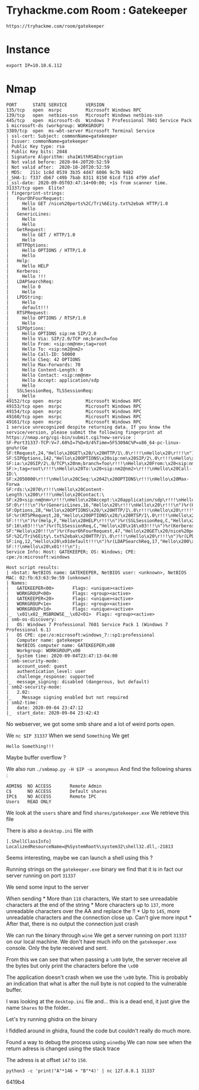 # Tryhackme.com Room : Gatekeeper
`https://tryhackme.com/room/gatekeeper`


# Instance
```
export IP=10.10.6.112
```

# Nmap
```
PORT      STATE SERVICE       VERSION
135/tcp   open  msrpc         Microsoft Windows RPC
139/tcp   open  netbios-ssn   Microsoft Windows netbios-ssn
445/tcp   open  microsoft-ds  Windows 7 Professional 7601 Service Pack 1 microsoft-ds (workgroup: WORKGROUP)
3389/tcp  open  ms-wbt-server Microsoft Terminal Service
| ssl-cert: Subject: commonName=gatekeeper
| Issuer: commonName=gatekeeper
| Public Key type: rsa
| Public Key bits: 2048
| Signature Algorithm: sha1WithRSAEncryption
| Not valid before: 2020-04-20T20:52:59
| Not valid after:  2020-10-20T20:52:59
| MD5:   211c 1c8d 0539 3b35 4d47 6086 9c7b 9482
|_SHA-1: f337 db67 c49b 7bab 8311 8150 61cd f116 4f99 a5ef
|_ssl-date: 2020-09-05T03:47:14+00:00; +1s from scanner time.
31337/tcp open  Elite?
| fingerprint-strings: 
|   FourOhFourRequest: 
|     Hello GET /nice%20ports%2C/Tri%6Eity.txt%2ebak HTTP/1.0
|     Hello
|   GenericLines: 
|     Hello 
|     Hello
|   GetRequest: 
|     Hello GET / HTTP/1.0
|     Hello
|   HTTPOptions: 
|     Hello OPTIONS / HTTP/1.0
|     Hello
|   Help: 
|     Hello HELP
|   Kerberos: 
|     Hello !!!
|   LDAPSearchReq: 
|     Hello 0
|     Hello
|   LPDString: 
|     Hello 
|     default!!!
|   RTSPRequest: 
|     Hello OPTIONS / RTSP/1.0
|     Hello
|   SIPOptions: 
|     Hello OPTIONS sip:nm SIP/2.0
|     Hello Via: SIP/2.0/TCP nm;branch=foo
|     Hello From: <sip:nm@nm>;tag=root
|     Hello To: <sip:nm2@nm2>
|     Hello Call-ID: 50000
|     Hello CSeq: 42 OPTIONS
|     Hello Max-Forwards: 70
|     Hello Content-Length: 0
|     Hello Contact: <sip:nm@nm>
|     Hello Accept: application/sdp
|     Hello
|   SSLSessionReq, TLSSessionReq: 
|_    Hello
49152/tcp open  msrpc         Microsoft Windows RPC
49153/tcp open  msrpc         Microsoft Windows RPC
49154/tcp open  msrpc         Microsoft Windows RPC
49160/tcp open  msrpc         Microsoft Windows RPC
49161/tcp open  msrpc         Microsoft Windows RPC
1 service unrecognized despite returning data. If you know the service/version, please submit the following fingerprint at https://nmap.org/cgi-bin/submit.cgi?new-service :
SF-Port31337-TCP:V=7.60%I=7%D=9/4%Time=5F5309AC%P=x86_64-pc-linux-gnu%r(Ge
SF:tRequest,24,"Hello\x20GET\x20/\x20HTTP/1\.0\r!!!\nHello\x20\r!!!\n")%r(
SF:SIPOptions,142,"Hello\x20OPTIONS\x20sip:nm\x20SIP/2\.0\r!!!\nHello\x20V
SF:ia:\x20SIP/2\.0/TCP\x20nm;branch=foo\r!!!\nHello\x20From:\x20<sip:nm@nm
SF:>;tag=root\r!!!\nHello\x20To:\x20<sip:nm2@nm2>\r!!!\nHello\x20Call-ID:\
SF:x2050000\r!!!\nHello\x20CSeq:\x2042\x20OPTIONS\r!!!\nHello\x20Max-Forwa
SF:rds:\x2070\r!!!\nHello\x20Content-Length:\x200\r!!!\nHello\x20Contact:\
SF:x20<sip:nm@nm>\r!!!\nHello\x20Accept:\x20application/sdp\r!!!\nHello\x2
SF:0\r!!!\n")%r(GenericLines,16,"Hello\x20\r!!!\nHello\x20\r!!!\n")%r(HTTP
SF:Options,28,"Hello\x20OPTIONS\x20/\x20HTTP/1\.0\r!!!\nHello\x20\r!!!\n")
SF:%r(RTSPRequest,28,"Hello\x20OPTIONS\x20/\x20RTSP/1\.0\r!!!\nHello\x20\r
SF:!!!\n")%r(Help,F,"Hello\x20HELP\r!!!\n")%r(SSLSessionReq,C,"Hello\x20\x
SF:16\x03!!!\n")%r(TLSSessionReq,C,"Hello\x20\x16\x03!!!\n")%r(Kerberos,A,
SF:"Hello\x20!!!\n")%r(FourOhFourRequest,47,"Hello\x20GET\x20/nice%20ports
SF:%2C/Tri%6Eity\.txt%2ebak\x20HTTP/1\.0\r!!!\nHello\x20\r!!!\n")%r(LPDStr
SF:ing,12,"Hello\x20\x01default!!!\n")%r(LDAPSearchReq,17,"Hello\x200\x84!
SF:!!\nHello\x20\x01!!!\n");
Service Info: Host: GATEKEEPER; OS: Windows; CPE: cpe:/o:microsoft:windows

Host script results:
| nbstat: NetBIOS name: GATEKEEPER, NetBIOS user: <unknown>, NetBIOS MAC: 02:fb:63:63:9e:59 (unknown)
| Names:
|   GATEKEEPER<00>       Flags: <unique><active>
|   WORKGROUP<00>        Flags: <group><active>
|   GATEKEEPER<20>       Flags: <unique><active>
|   WORKGROUP<1e>        Flags: <group><active>
|   WORKGROUP<1d>        Flags: <unique><active>
|_  \x01\x02__MSBROWSE__\x02<01>  Flags: <group><active>
| smb-os-discovery: 
|   OS: Windows 7 Professional 7601 Service Pack 1 (Windows 7 Professional 6.1)
|   OS CPE: cpe:/o:microsoft:windows_7::sp1:professional
|   Computer name: gatekeeper
|   NetBIOS computer name: GATEKEEPER\x00
|   Workgroup: WORKGROUP\x00
|_  System time: 2020-09-04T23:47:13-04:00
| smb-security-mode: 
|   account_used: guest
|   authentication_level: user
|   challenge_response: supported
|_  message_signing: disabled (dangerous, but default)
| smb2-security-mode: 
|   2.02: 
|_    Message signing enabled but not required
| smb2-time: 
|   date: 2020-09-04 23:47:12
|_  start_date: 2020-09-04 23:42:43
```

No webserver, we got some smb share and a lot of weird ports open.

We `nc $IP 31337`
When we send `Something`
We get
```
Hello Something!!!
```
Maybe buffer overflow ?

We also run `./smbmap.py -H $IP -u anonymous`
And find the following shares :
```                                                                                                                                                       
ADMIN$  NO ACCESS       Remote Admin                                   
C$      NO ACCESS       Default shares                                   
IPC$    NO ACCESS       Remote IPC
Users   READ ONLY
```

We look at the `users` share and find
`shares/gatekeeper.exe`
We retrieve this file

There is also a `desktop.ini` file with
```
[.ShellClassInfo]
LocalizedResourceName=@%SystemRoot%\system32\shell32.dll,-21813
```

Seems interesting, maybe we can launch a shell using this ?

Running strings on the `gatekeeper.exe` binary we find that it is in fact our server running on port `31337`

We send some input to the server

When sending 
    * More than `118` characters, We start to see unreadable characters at the end of the string
    * More characters up to `137`, more unreadable characters over the AA and replace the !!
    * Up to `145`, more unreadable characters and the connection close up. Can't give more input
    * After that, there is no output the connection just crash

We can run the binary through `wine`
We get a server running on port `31337` on our local machine.
We don't have much info on the `gatekeeper.exe` console.
Only the byte received and sent.

From this we can see that when passing a `\x00` byte, the server receive all the bytes but only print the characters before the `\x00`

The application doesn't crash when we use the `\x00` byte. This is probably an indication that what is after the null byte is not copied to the vulnerable buffer.

I was looking at the `desktop.ini` file and... this is a dead end, it just give the name `Shares` to the folder..

Let's try running ghidra on the binary

I fiddled around in ghidra, found the code but couldn't really do much more.

Found a way to debug the process using `winedbg`
We can now see when the return adress is changed using the stack trace

The adress is at offset `147` to `150`.
```
python3 -c 'print("A"*146 + "B"*4)' | nc 127.0.0.1 31337
```


6419b4

